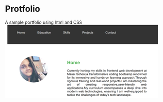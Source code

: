 # Protfolio
A sample portfolio using html and CSS
![Protfolio](https://github.com/PoojaR-17/Protfolio/blob/main/Protfolio.png)
